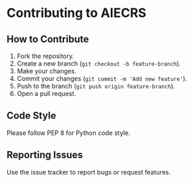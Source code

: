 
# Contributing to AIECRS

## How to Contribute
1. Fork the repository.
2. Create a new branch (`git checkout -b feature-branch`).
3. Make your changes.
4. Commit your changes (`git commit -m 'Add new feature'`).
5. Push to the branch (`git push origin feature-branch`).
6. Open a pull request.

## Code Style
Please follow PEP 8 for Python code style.

## Reporting Issues
Use the issue tracker to report bugs or request features.
